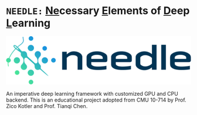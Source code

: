 # `NEEDLE:` <u>Ne</u>cessary <u>E</u>lements of <u>D</u>eep <u>L</u>earning

![LOGO_needle](./figures/LOGO_needle.png)

An imperative deep learning framework with customized GPU and CPU backend. This is an educational project adopted from CMU 10-714 by Prof. Zico Kotler and Prof. Tianqi Chen.
